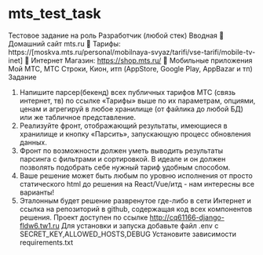 # mts_test_task
Тестовое задание на роль Разработчик (любой стек)
Вводная
 Домашний сайт mts.ru
 Тарифы: https://[moskva.mts.ru/personal/mobilnaya-svyaz/tarifi/vse-tarifi/mobile-tv-inet]
 Интернет Магазин: https://shop.mts.ru/
 Мобильные приложения Мой МТС, МТС Строки, Кион, итп (AppStore, Google Play, AppBazar
и тп)
Задание
1. Напишите парсер(бекенд) всех публичных тарифов МТС (связь интернет, тв) по ссылке
«Тарифы» выше по их параметрам, опциями, ценам и агрегируй в любое хранилище (от
файлика до любой БД) или же табличное представление.
2. Реализуйте фронт, отображающий результаты, имеющиеся в хранилище и кнопку
«Парсить», запускающую процесс обновления данных.
3. Фронт по возможности должен уметь выводить результаты парсинга с фильтрами и
сортировкой. В идеале и он должен позволять подобрать себе нужный тариф удобным
способом.
4. Ваше решение может быть любым по уровню исполнения от просто статического html до
решения на React/Vue/итд - нам интересны все варианты!
5. Эталонным будет решение развренутое где-либо в сети Интернет и ссылка на репозиторий
в github, содержащая код всех компонентов решения.
Проект доступен по ссылке http://cq61166-django-fldw6.tw1.ru
Для установки и запуска добавьте файл .env c SECRET_KEY,ALLOWED_HOSTS,DEBUG
Установите зависимости requirements.txt
